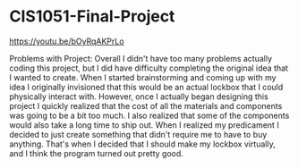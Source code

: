 # CIS1051-Final-Project

https://youtu.be/bOyRqAKPrLo

Problems with Project:
      Overall I didn't have too many problems actually coding this project, but I did have difficulty completing the original idea that I wanted to create. When
      I started brainstorming and coming up with my idea I originally invisioned that this would be an actual lockbox that I could physically interact with. However,
      once I actually began designing this project I quickly realized that the cost of all the materials and components was going to be a bit too much. I also realized
      that some of the components would also take a long time to ship out. When I realized my predicament I decided to just create something that didn't require me to 
      have to buy anything. That's when I decided that I should make my lockbox virtually, and I think the program turned out pretty good. 
